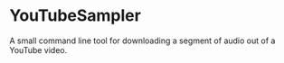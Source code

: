 # YouTubeSampler
A small command line tool for downloading a segment of audio out of a YouTube video.
